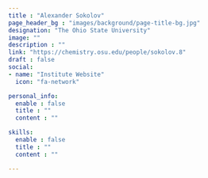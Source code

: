 ```yaml
---
title : "Alexander Sokolov"
page_header_bg : "images/background/page-title-bg.jpg"
designation: "The Ohio State University"
image: ""
description : ""
link: "https://chemistry.osu.edu/people/sokolov.8"
draft : false
social:
- name: "Institute Website"
  icon: "fa-network"

personal_info:
  enable : false
  title : ""
  content : ""

skills:
  enable : false
  title : ""
  content : ""

---
```

